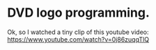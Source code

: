 
# DVD logo programming.

Ok, so I watched a tiny clip of this youtube video: https://www.youtube.com/watch?v=0j86zuqqTlQ

